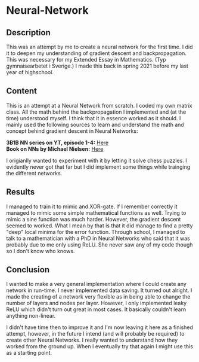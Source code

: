 # Neural-Network
## Description
This was an attempt by me to create a neural network for the first time. I did it to deepen my understanding of gradient descent and backpropagation. This was necessary for my Extended Essay in Mathematics. (Typ gymnaisearbetet i Sverige.) I made this back in spring 2021 before my last year of highschool.

## Content
This is an attempt at a Neural Network from scratch. I coded my own matrix class. All the math behind the backpropagation I implemented and (at the time) understood myself. I think that it in essence worked as it should. I mainly used the following sources to learn and understand the math and concept behind gradient descent in Neural Networks:

**3B1B NN series on YT, episode 1-4:** [Here](https://www.youtube.com/playlist?list=PLZHQObOWTQDNU6R1_67000Dx_ZCJB-3pi)  
**Book on NNs by Michael Nielsen:** [Here](http://neuralnetworksanddeeplearning.com/)

I origianlly wanted to experiment with it by letting it solve chess puzzles. I evidently never got that far but I did implement some things while trainging the different networks.

## Results
I managed to train it to mimic and XOR-gate. If I remember correctly it managed to mimic some simple mathematical functions as well. Trying to mimic a sine function was much harder. However, the gradient descent seemed to worked. What I mean by that is that it did manage to find a pretty "deep" local minima for the error function. Through school, I managed to talk to a mathematician with a PhD in Neural Networks who said that it was probably due to me only using ReLU. She never saw any of my code though so I don't know who knows.

## Conclusion
I wanted to make a very general implementation where I could create any network in run-time. I never implemented data saving. It turned out alright. I made the creating of a network very flexible as in being able to change the number of layers and nodes per layer. However, I only implemented leaky ReLU which didn't turn out great in most cases. It basically couldn't learn anything non-linear. 

I didn't have time then to improve it and I'm now leaving it here as a finished attempt, however, in the future I intend (and will probably be required) to create other Neural Networks. I really wanted to understand how they worked from the ground up. When I eventually try that again I might use this as a starting point.
